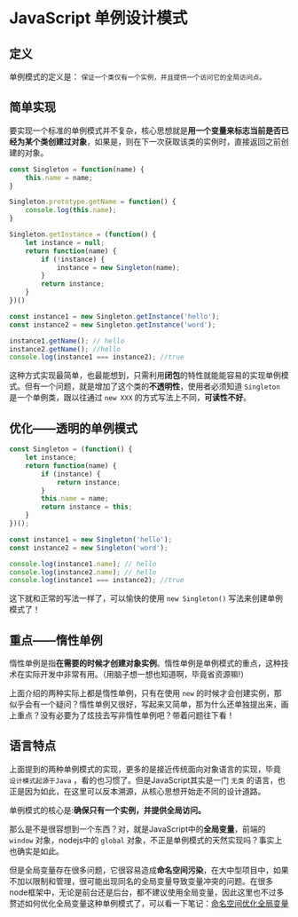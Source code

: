 # JavaScript 单例设计模式

## 定义

单例模式的定义是： `保证一个类仅有一个实例，并且提供一个访问它的全局访问点。`

## 简单实现

要实现一个标准的单例模式并不复杂，核心思想就是**用一个变量来标志当前是否已经为某个类创建过对象**，如果是，则在下一次获取该类的实例时，直接返回之前创建的对象。

``` javascript
const Singleton = function(name) {
    this.name = name;
}

Singleton.prototype.getName = function() {
    console.log(this.name);
}

Singleton.getInstance = (function() {
    let instance = null;
    return function(name) {
        if (!instance) {
            instance = new Singleton(name);
        }
        return instance;
    }
})()

const instance1 = new Singleton.getInstance('hello');
const instance2 = new Singleton.getInstance('word');

instance1.getName(); // hello
instance2.getName(); //hello
console.log(instance1 === instance2); //true
```

这种方式实现最简单，也最能想到，只需利用**闭包**的特性就能能容易的实现单例模式。但有一个问题，就是增加了这个类的**不透明性**，使用者必须知道 `Singleton` 是一个单例类，跟以往通过 `new XXX` 的方式写法上不同，**可读性不好**。

## 优化——透明的单例模式

``` javascript
const Singleton = (function() {
    let instance;
    return function(name) {
        if (instance) {
            return instance;
        }
        this.name = name;
        return instance = this;
    }
})();

const instance1 = new Singleton('hello');
const instance2 = new Singleton('word');

console.log(instance1.name); // hello
console.log(instance2.name); // hello
console.log(instance1 === instance2); //true
```

这下就和正常的写法一样了，可以愉快的使用 `new Singleton()` 写法来创建单例模式了！

## 重点——惰性单例

惰性单例是指**在需要的时候才创建对象实例**。惰性单例是单例模式的重点，这种技术在实际开发中非常有用。（用脑子想一想也知道啊，毕竟省资源嘛!）

上面介绍的两种实际上都是惰性单例，只有在使用 `new` 的时候才会创建实例，那似乎会有一个疑问？惰性单例又很好，写起来又简单，那为什么还单独提出来，画上重点？没有必要为了炫技去写非惰性单例吧？带着问题往下看！

## 语言特点

上面提到的两种单例模式的实现，更多的是接近传统面向对象语言的实现，毕竟 `设计模式起源于Java` ，看的也习惯了。但是JavaScript其实是一门 `无类` 的语言，也正是因为如此，在这里可以反本溯源，从核心思想开始走不同的设计道路。

单例模式的核心是:**确保只有一个实例，并提供全局访问。**

那么是不是很容想到一个东西？对，就是JavaScript中的**全局变量**，前端的 `window` 对象，nodejs中的 `global` 对象，不正是单例模式的天然实现吗？事实上也确实是如此。

但是全局变量存在很多问题，它很容易造成**命名空间污染**，在大中型项目中，如果不加以限制和管理，很可能出现同名的全局变量导致变量冲突的问题。在很多node框架中，无论是前台还是后台，都不建议使用全局变量，因此这里也不过多赘述如何优化全局变量这种单例模式了，可以看一下笔记：[命名空间优化全局变量](命名空间优化全局变量.md)
